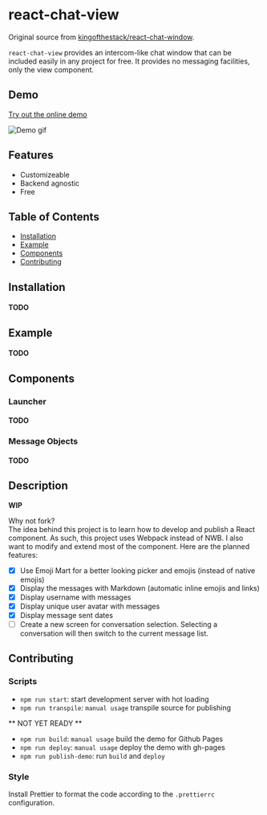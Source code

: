 # react-chat-view

Original source from [kingofthestack/react-chat-window](https://github.com/kingofthestack/react-chat-window).

`react-chat-view` provides an intercom-like chat window that can be included easily in any project for free. It provides no messaging facilities, only the view component.

## Demo
[Try out the online demo](https://react-chat-view.ccaroni.com/)

![Demo gif](./docs/screens/react-chat-view-v0.1-min.gif)

## Features

-   Customizeable
-   Backend agnostic
-   Free

## Table of Contents

-   [Installation](#installation)
-   [Example](#example)
-   [Components](#components)
-   [Contributing](#contributing)

## Installation

#### TODO

## Example

#### TODO

## Components

### Launcher

#### TODO

### Message Objects

#### TODO

## Description

**WIP**

Why not fork?  
The idea behind this project is to learn how to develop and publish a React component.
As such, this project uses Webpack instead of NWB. I also want to modify and extend most of the component. Here are the planned features:

-   [x] Use Emoji Mart for a better looking picker and emojis (instead of native emojis)
-   [x] Display the messages with Markdown (automatic inline emojis and links)
-   [x] Display username with messages
-   [x] Display unique user avatar with messages
-   [x] Display message sent dates
-   [ ] Create a new screen for conversation selection. Selecting a conversation will then switch to the current message list.

## Contributing

### Scripts

-   `npm run start`: start development server with hot loading
-   `npm run transpile`: `manual usage` transpile source for publishing

** NOT YET READY **

-   `npm run build`: `manual usage` build the demo for Github Pages
-   `npm run deploy`: `manual usage` deploy the demo with gh-pages
-   `npm run publish-demo`: run `build` and `deploy`

### Style

Install Prettier to format the code according to the `.prettierrc` configuration.
